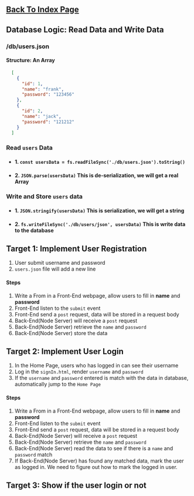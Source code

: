 ## [Back To Index Page](https://www.graceyutech.com/Yu-Blog/)
## Database Logic: Read Data and Write Data

### /db/users.json
#### Structure: An Array
```json
  [
    {
      "id": 1,
      "name": "frank",
      "password": "123456"
    },
    {
      "id": 2,
      "name": "jack",
      "password": "121212"
    }
  ]
```
### Read ```users``` Data
- #### 1. ```const usersData = fs.readFileSync('./db/users.json').toString()```
- #### 2. ```JSON.parse(usersData)``` This is de-serialization, we will get a real Array

### Write and Store ```users``` data
- #### 1. ```JSON.stringify(usersData)``` This is serialization, we will get a string
- #### 2. ```fs.writeFileSync('./db/users/json', usersData)```  This is write data to the database

## Target 1: Implement User Registration
1. User submit username and password
2. ```users.json``` file will add a new line

#### Steps
1.  Write a From in a Front-End webpage, allow users to fill in **name** and **password**
2.  Front-End listen to the ```submit``` event
3.  Front-End send a ```post``` request, data will be stored in a request body
4.  Back-End(Node Server) will receive a ```post``` request
5.  Back-End(Node Server) retrieve the ```name``` and ```password```
6.  Back-End(Node Server) store the data

## Target 2: Implement User Login
1. In the Home Page, users who has logged in can see their username
2. Log in the ```signIn.html```, render ```username``` and ```password```
3. If the ```username``` and ```password``` entered is match with the data in database, automatically jump to the ```Home Page```

#### Steps
1.  Write a From in a Front-End webpage, allow users to fill in **name** and **password**
2.  Front-End listen to the ```submit``` event
3.  Front-End send a ```post``` request, data will be stored in a request body
4.  Back-End(Node Server) will receive a ```post``` request
5.  Back-End(Node Server) retrieve the ```name``` and ```password```
6.  Back-End(Node Server) read the data to see if there is a ```name``` and ```password``` match
7.  If Back-End(Node Server) has found any matched data, mark the user as logged in. We need to figure out how to mark the logged in user.

## Target 3: Show if the user login or not

